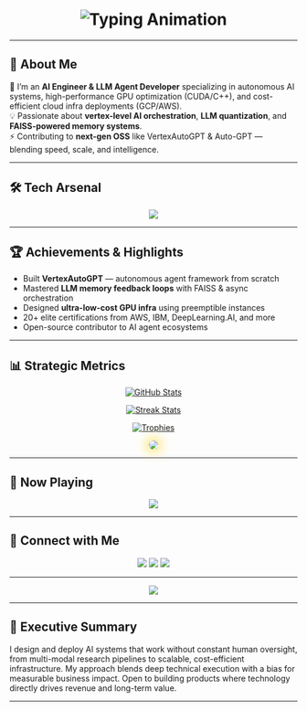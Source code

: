 <!-- Elite GitHub Profile README -->

<h1 align="center">
  <img src="https://readme-typing-svg.herokuapp.com?font=Orbitron&size=40&color=FFD700&center=true&vCenter=true&width=800&height=60&lines=Saurabh+Pareek;AI+Engineer+%7C+LLM+Agent+Developer;Cloud+Infra+%7C+GPU+Optimization;Elite+OSS+Contributor" alt="Typing Animation">
</h1>

---

## 🌌 About Me
🚀 I’m an **AI Engineer & LLM Agent Developer** specializing in autonomous AI systems, high-performance GPU optimization (CUDA/C++), and cost-efficient cloud infra deployments (GCP/AWS).  
💡 Passionate about **vertex-level AI orchestration**, **LLM quantization**, and **FAISS-powered memory systems**.  
⚡ Contributing to **next-gen OSS** like VertexAutoGPT & Auto-GPT — blending speed, scale, and intelligence.  

---

## 🛠️ Tech Arsenal
<p align="center">
  <img src="https://skillicons.dev/icons?i=python,pytorch,tensorflow,c,cpp,linux,git,github,docker,kubernetes,aws,gcp,terraform,fastapi,nginx,cloudflare,vscode,idea" />
</p>

---

## 🏆 Achievements & Highlights
- Built **VertexAutoGPT** — autonomous agent framework from scratch  
- Mastered **LLM memory feedback loops** with FAISS & async orchestration  
- Designed **ultra-low-cost GPU infra** using preemptible instances  
- 20+ elite certifications from AWS, IBM, DeepLearning.AI, and more  
- Open-source contributor to AI agent ecosystems  

---

## 📊 Strategic Metrics
<div align="center">

[![GitHub Stats](https://github-readme-stats.vercel.app/api?username=SaurabhCodesAI&show_icons=true&theme=highcontrast&count_private=true&hide_border=true&title_color=FFD700&icon_color=FFD700&text_color=ffffff&bg_color=000000)](https://github.com/SaurabhCodesAI)

[![Streak Stats](https://github-readme-streak-stats.herokuapp.com/?user=SaurabhCodesAI&theme=highcontrast&hide_border=true&ring=FFD700&fire=FFD700&currStreakLabel=FFD700)](https://github.com/SaurabhCodesAI)

[![Trophies](https://github-profile-trophy.vercel.app/?username=SaurabhCodesAI&theme=algolia&margin-w=5&margin-h=5&column=4&no-bg=true&no-frame=true)](https://github.com/SaurabhCodesAI)

<!-- Flowing Glow Contribution Graph -->
<p align="center">
  <img src="https://github-readme-activity-graph.vercel.app/graph?username=SaurabhCodesAI&theme=react-dark&bg_color=000000&color=FFD700&line=FFD700&point=ffffff&area=true&hide_border=true&custom_title=Contribution%20Graph" style="box-shadow: 0px 0px 20px 5px rgba(255,215,0,0.6); border-radius: 15px;">
</p>

</div>

---

## 🎵 Now Playing
<p align="center">
  <img src="https://spotify-github-profile.vercel.app/api/view?uid=31xpzlg4g46r44drnttq2hceayhy&cover_image=true&theme=novatorem&show_offline=false&background_color=000000&interchange=false" />
</p>

---

## 📡 Connect with Me
<p align="center">
  <a href="https://linkedin.com/in/saurabhpareek"><img src="https://img.shields.io/badge/LinkedIn-FFD700?style=for-the-badge&logo=linkedin&logoColor=000000" /></a>
  <a href="https://twitter.com/SaurabhCodesAI"><img src="https://img.shields.io/badge/Twitter-FFD700?style=for-the-badge&logo=twitter&logoColor=000000" /></a>
  <a href="mailto:saurabhcodesai@gmail.com"><img src="https://img.shields.io/badge/Email-FFD700?style=for-the-badge&logo=gmail&logoColor=000000" /></a>
</p>

---

<p align="center">
  <img src="https://komarev.com/ghpvc/?username=SaurabhCodesAI&color=FFD700&style=flat-square&label=Profile+Views" />
</p>


---

## 🧭 Executive Summary
I design and deploy AI systems that work without constant human oversight, from multi-modal research pipelines to scalable, cost-efficient infrastructure. My approach blends deep technical execution with a bias for measurable business impact. Open to building products where technology directly drives revenue and long-term value.

---

<!-- ======= End README ======= -->

